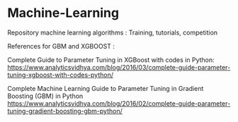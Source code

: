 # Machine-Learning
Repository machine learning algorithms : Training, tutorials, competition 

References for GBM and XGBOOST :

Complete Guide to Parameter Tuning in XGBoost with codes in Python:
https://www.analyticsvidhya.com/blog/2016/03/complete-guide-parameter-tuning-xgboost-with-codes-python/

Complete Machine Learning Guide to Parameter Tuning in Gradient Boosting (GBM) in Python
https://www.analyticsvidhya.com/blog/2016/02/complete-guide-parameter-tuning-gradient-boosting-gbm-python/


